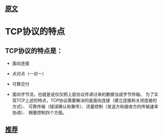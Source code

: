 ## [原文](https://www.jianshu.com/p/f35f386ea9c1)

# TCP协议的特点

## TCP协议的特点是：

- 面向连接

- 点对点（一对一）

- 可靠交付

- 面向字节流，也就是说仅仅把上层协议传递过来的数据当成字节传输。
为了实现TCP上述的特点，TCP协议需要解决的是面向连接（建立连接和关闭连接的方式）、
可靠传输（错误确认和重传）、流量控制（发送方和接收方的传输速率协调）、
拥塞控制四个方面。

 
 
## [推荐](https://www.cnblogs.com/feitian629/archive/2012/11/16/2774065.html) 